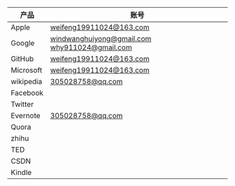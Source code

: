 | 产品 | 账号 |
| --------- | ----------------------- |
| Apple     | weifeng19911024@163.com |
| Google    | windwanghuiyong@gmail.com why911024@gmail.com |
| GitHub    | weifeng19911024@163.com |
| Microsoft | weifeng19911024@163.com |
| wikipedia | 305028758@qq.com |
| Facebook  |  |
| Twitter   |  |
| Evernote  | 305028758@qq.com |
| Quora     |  |
| zhihu     |  |
| TED       |  |
| CSDN      |  |
| Kindle    |  |
